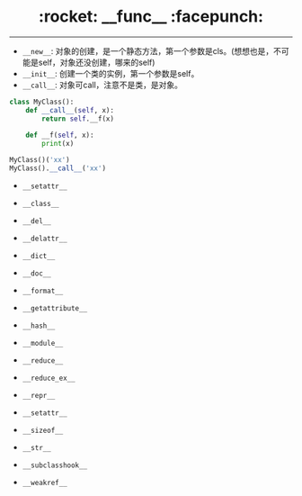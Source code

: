 <h1 align = "center">:rocket: __func__ :facepunch:</h1>

---
- `__new__`:
对象的创建，是一个静态方法，第一个参数是cls。(想想也是，不可能是self，对象还没创建，哪来的self)
- `__init__`:
创建一个类的实例，第一个参数是self。
- `__call__`:
对象可call，注意不是类，是对象。
```python
class MyClass():
    def __call__(self, x):
        return self.__f(x)
    
    def __f(self, x):
        print(x)

MyClass()('xx')
MyClass().__call__('xx')
```

- `__setattr__`
- `__class__`
- `__del__`
- `__delattr__`
- `__dict__`
- `__doc__`
- `__format__`
- `__getattribute__`
- `__hash__`
- `__module__`

- `__reduce__`
- `__reduce_ex__`
- `__repr__`
- `__setattr__`
- `__sizeof__`
- `__str__`
- `__subclasshook__`
- `__weakref__`
